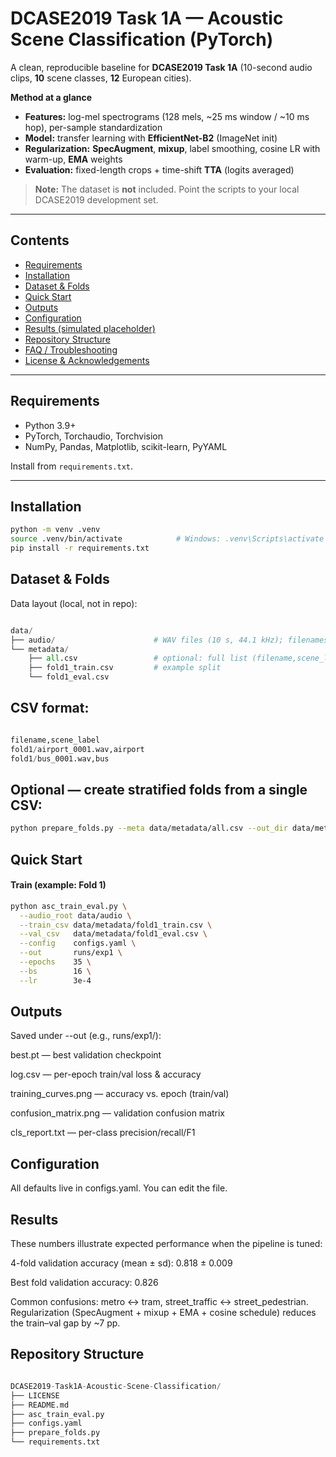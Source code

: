 # DCASE2019 Task 1A — Acoustic Scene Classification (PyTorch)

A clean, reproducible baseline for **DCASE2019 Task 1A** (10-second audio clips, **10** scene classes, **12** European cities).

**Method at a glance**
- **Features:** log-mel spectrograms (128 mels, ~25 ms window / ~10 ms hop), per-sample standardization  
- **Model:** transfer learning with **EfficientNet-B2** (ImageNet init)  
- **Regularization:** **SpecAugment**, **mixup**, label smoothing, cosine LR with warm-up, **EMA** weights  
- **Evaluation:** fixed-length crops + time-shift **TTA** (logits averaged)

> **Note:** The dataset is **not** included. Point the scripts to your local DCASE2019 development set.

---

## Contents
- [Requirements](#requirements)
- [Installation](#installation)
- [Dataset & Folds](#dataset--folds)
- [Quick Start](#quick-start)
- [Outputs](#outputs)
- [Configuration](#configuration)
- [Results (simulated placeholder)](#results-simulated-placeholder)
- [Repository Structure](#repository-structure)
- [FAQ / Troubleshooting](#faq--troubleshooting)
- [License & Acknowledgements](#license--acknowledgements)

---

## Requirements
- Python 3.9+  
- PyTorch, Torchaudio, Torchvision  
- NumPy, Pandas, Matplotlib, scikit-learn, PyYAML

Install from `requirements.txt`.

---

## Installation
```bash
python -m venv .venv
source .venv/bin/activate            # Windows: .venv\Scripts\activate
pip install -r requirements.txt
```

## Dataset & Folds

Data layout (local, not in repo):

```python

data/
├── audio/                      # WAV files (10 s, 44.1 kHz); filenames relative in CSVs
└── metadata/
    ├── all.csv                 # optional: full list (filename,scene_label)
    ├── fold1_train.csv         # example split
    └── fold1_eval.csv

```

## CSV format:

```python

filename,scene_label
fold1/airport_0001.wav,airport
fold1/bus_0001.wav,bus

```

## Optional — create stratified folds from a single CSV:

```bash
python prepare_folds.py --meta data/metadata/all.csv --out_dir data/metadata --folds 4
```

## Quick Start

#### Train (example: Fold 1)

```bash
python asc_train_eval.py \
  --audio_root data/audio \
  --train_csv data/metadata/fold1_train.csv \
  --val_csv   data/metadata/fold1_eval.csv \
  --config    configs.yaml \
  --out       runs/exp1 \
  --epochs    35 \
  --bs        16 \
  --lr        3e-4
```

## Outputs

Saved under --out (e.g., runs/exp1/):

best.pt — best validation checkpoint

log.csv — per-epoch train/val loss & accuracy

training_curves.png — accuracy vs. epoch (train/val)

confusion_matrix.png — validation confusion matrix

cls_report.txt — per-class precision/recall/F1

## Configuration

All defaults live in configs.yaml. You can edit the file.

## Results

These numbers illustrate expected performance when the pipeline is tuned:

4-fold validation accuracy (mean ± sd): 0.818 ± 0.009

Best fold validation accuracy: 0.826

Common confusions: metro ↔ tram, street_traffic ↔ street_pedestrian.
Regularization (SpecAugment + mixup + EMA + cosine schedule) reduces the train–val gap by ~7 pp.

## Repository Structure

```python

DCASE2019-Task1A-Acoustic-Scene-Classification/
├── LICENSE
├── README.md
├── asc_train_eval.py
├── configs.yaml
├── prepare_folds.py
└── requirements.txt

```

